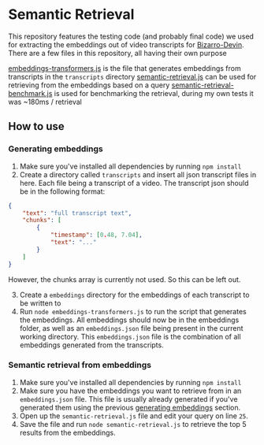 # Semantic Retrieval

This repository features the testing code (and probably final code) we used for extracting the embeddings out of video transcripts for [Bizarro-Devin](https://github.com/CodingTrain/Bizarro-Devin/). There are a few files in this repository, all having their own purpose

[embeddings-transformers.js](/embeddings-transformers.js) is the file that generates embeddings from transcripts in the `transcripts` directory
[semantic-retrieval.js](/semantic-retrieval.js) can be used for retrieving from the embeddings based on a query
[semantic-retrieval-benchmark.js](/semantic-retrieval-benchmark.js) is used for benchmarking the retrieval, during my own tests it was ~180ms / retrieval

## How to use

### Generating embeddings

1. Make sure you've installed all dependencies by running `npm install`
2. Create a directory called `transcripts` and insert all json transcript files in here. Each file being a transcript of a video. The transcript json should be in the following format:

```json
{
    "text": "full transcript text",
    "chunks": [
        {
            "timestamp": [0.48, 7.04],
            "text": "..."
        }
    ]
}
```

However, the chunks array is currently not used. So this can be left out.

3. Create a `embeddings` directory for the embeddings of each transcript to be written to
4. Run `node embeddings-transformers.js` to run the script that generates the embeddings.
   All embeddings should now be in the embeddings folder, as well as an `embeddings.json` file being present in the current working directory. This `embeddings.json` file is the combination of all embeddings generated from the transcripts.

### Semantic retrieval from embeddings

1. Make sure you've installed all dependencies by running `npm install`
2. Make sure you have the embeddings you want to retrieve from in an `embeddings.json` file. This file is usually already generated if you've generated them using the previous [generating embeddings](#generating-embeddings) section.
3. Open up the `semantic-retrieval.js` file and edit your query on line `25`.
4. Save the file and run `node semantic-retrieval.js` to retrieve the top 5 results from the embeddings.
